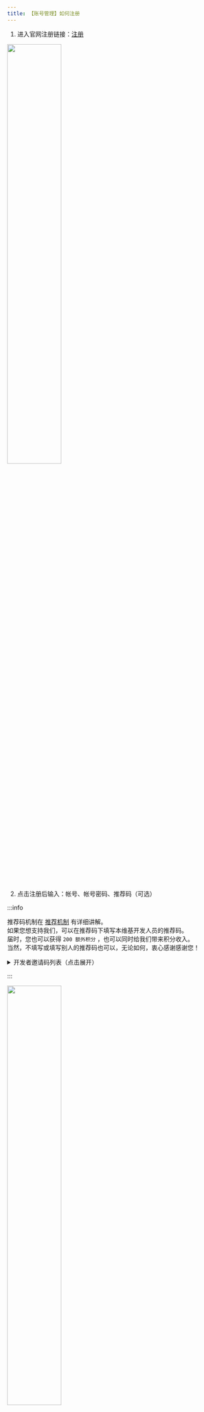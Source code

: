 ```yaml
---
title: 【账号管理】如何注册
---
```

 
1. 进入官网注册链接：[注册](https://simpfun.cn/auth?type=register)

<img src="/img/pages/Register-1.png" width="50%" />

2. 点击注册后输入：帐号、帐号密码、推荐码（可选）  

:::info

推荐码机制在 [推荐机制](/docs/recommend) 有详细讲解。  
如果您想支持我们，可以在推荐码下填写本维基开发人员的推荐码。  
届时，您也可以获得 `200 额外积分` ，也可以同时给我们带来积分收入。  
当然，不填写或填写别人的推荐码也可以，无论如何，衷心感谢感谢您！

<details>
  <summary>
    开发者邀请码列表（点击展开）
  </summary>

- 曾小皮-ZengXiaoPi `1300270` `网页搭建，JE教程和大多数教程` [点此使用ta的邀请码注册](https://simpfun.cn/auth?type=register&code=1300270)

- Twelve_eight `1301180` `部分教程，提供simpdoc.top域名` [点此使用ta的邀请码注册](https://simpfun.cn/auth?type=register&code=1301180)

- 午夜_Midnight `1308824` `部分JE和BE文档` [点此使用ta的邀请码注册](https://simpfun.cn/auth?type=register&code=1308824)

- ideafox `1302636` `rw-hps教程` [点此使用ta的邀请码注册](https://simpfun.cn/auth?type=register&code=1302636)

- 能干辉 `1300361` `你做了什么来着` [点此使用ta的邀请码注册](https://simpfun.cn/auth?type=register&code=1300361)

- 剑舜 `1301726` `手机SFTP教程` [点此使用ta的邀请码注册](https://simpfun.cn/auth?type=register&code=1301726)

- ~~笨蛋~~ `1332029` `添加了寻找插件的站点` [点此使用ta的邀请码注册](https://simpfun.cn/auth?type=register&code=1332029)

- 岚天呀 `1311554` `部分基岩版文档` [点此使用ta的邀请码注册](https://simpfun.cn/auth?type=register&code=1311554)

- CatVer `187480446` `部分自定义文档` [点此使用ta的邀请码注册](https://simpfun.cn/auth?type=register&code=187480446)

</details>

:::

<img src="/img/pages/Register-2.png" width="50%" />

1. 注册后进入微信小程序`简幻欢`，**准确无误地**输入您的**简幻欢账号**，然后**支付一元**即可绑定微信。绑定后，每日从小程序签到即可免费长期使用4h8g的服务器！[如何签到？](./7-signin.md)  

<img src="/img/pages/Register-3.png" width="50%" />
